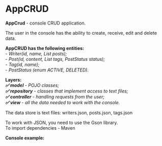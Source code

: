 # AppCRUD
**AppCrud** - console CRUD application.

The user in the console has the ability to create, receive, edit and delete data.

**AppCRUD has the following entities:**  
*- Writer(id, name, List<Post> posts);*  
*- Post(id, content, List<Tag> tags, PostStatus status);*   
*- Tag(id, name);*  
*- PostStatus (enum ACTIVE, DELETED).*

**Layers:**   
***:white_check_mark: model*** - *POJO classes;*   
***:white_check_mark: repository*** - *classes that implement access to text files;*   
***:white_check_mark: controller*** - *handling requests from the user;*   
***:white_check_mark: view*** - *all the data needed to work with the console.*   

The data store is text files: writers.json, posts.json, tags.json

To work with JSON, you need to use the Gson library.  
To import dependencies - Maven

**Console example:**

